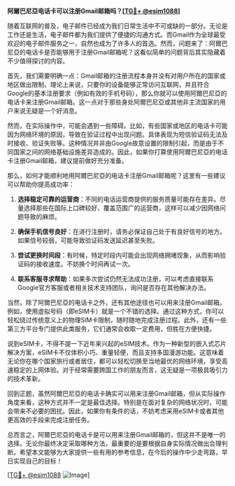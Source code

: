 **阿爾巴尼亞电话卡可以注册Gmail邮箱吗？[[TG💪+ @esim1088](https://t.me/s/esim1088)]**

随着互联网的普及，电子邮件已经成为我们日常生活中不可或缺的一部分。无论是工作还是生活，电子邮件都为我们提供了便捷的沟通方式。而Gmail作为全球最受欢迎的电子邮件服务之一，自然也成为了许多人的首选。然而，问题来了：阿爾巴尼亞的电话卡是否能够用于注册Gmail邮箱呢？这看似简单的问题背后其实隐藏着不少值得探讨的内容。

首先，我们需要明确一点：Gmail邮箱的注册流程本身并没有对用户所在的国家或地区做出限制。理论上来说，只要你的设备能够正常访问互联网，并且符合Google的基本注册要求（例如有效的手机号码），那么你就可以使用阿爾巴尼亞的电话卡来注册Gmail邮箱。这一点对于那些身处阿爾巴尼亞或其他非主流国家的用户来说无疑是一个好消息。

然而，在实际操作中，可能会遇到一些障碍。比如，有些国家或地区的电话卡可能因为网络环境的原因，导致在验证过程中出现问题。具体表现为短信验证码无法及时接收、验证失败等。这种情况并非由Google故意设置的限制引起，而是由于不同国家之间的网络基础设施差异造成的。因此，如果你打算使用阿爾巴尼亞的电话卡注册Gmail邮箱，建议提前做好充分准备。

那么，如何才能顺利地用阿爾巴尼亞的电话卡注册Gmail邮箱呢？这里有一些建议可以帮助你提高成功率：

1. **选择稳定可靠的运营商**：不同的电话运营商提供的服务质量可能存在差异。尽量选择那些在国际上口碑较好、覆盖范围广的运营商，这样可以减少因网络问题导致的麻烦。

2. **确保手机信号良好**：在进行注册时，请务必保证自己处于有良好信号的地方。如果信号较弱，可能导致验证码发送延迟甚至失败。

3. **尝试更换时间段**：有时候，特定时段内可能会出现网络拥堵现象，从而影响验证码的接收速度。不妨换个时间再试一次。

4. **联系客服寻求帮助**：如果多次尝试仍然无法成功注册，可以考虑直接联系Google官方客服或者相关技术支持团队，询问是否存在其他解决办法。

当然，除了阿爾巴尼亞的电话卡之外，还有其他途径也可以用来注册Gmail邮箱。例如，使用虚拟号码（即eSIM卡）就是一个不错的选择。通过这种方式，你可以轻松绕过传统意义上的物理SIM卡限制，随时随地完成注册过程。此外，还有一些第三方平台专门提供此类服务，它们通常会收取一定费用，但胜在方便快捷。

说到eSIM卡，不得不提一下近年来兴起的eSIM技术。作为一种新型的嵌入式芯片解决方案，eSIM卡不仅体积小巧、重量轻便，而且支持多国漫游功能。这意味着无论你在哪个国家旅行或者居住，都可以轻松切换至当地最优的网络环境，享受高速稳定的上网体验。对于经常需要跨国工作的朋友而言，这无疑是一项极具吸引力的技术革新。

回到正题，虽然阿爾巴尼亞的电话卡确实可以用来注册Gmail邮箱，但从实际操作角度来看，这种方式并不一定是最佳选择。特别是在面对复杂的网络状况时，可能会带来不必要的困扰。因此，如果你有条件的话，不妨考虑采用eSIM卡或者其他更高效的手段来完成注册任务。

总而言之，阿爾巴尼亞的电话卡是可以用来注册Gmail邮箱的，但这并不是唯一的选择。无论你最终决定采取哪种方法，最重要的是要根据自身实际情况做出合理判断。希望本文能够为大家提供一些有用的参考信息，在今后的操作中少走弯路，早日实现自己的目标！

[[TG💪+ @esim1088](https://t.me/s/esim1088) ![Image](https://i.postimg.cc/4NQfJmqS/Snipaste-2025-05-13-00-14-12.png)]